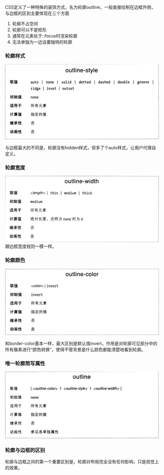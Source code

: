 CSS定义了一种特殊的装饰方式，名为轮廓outline，一般直接绘制在边框外侧，与边框的区别主要体现在三个方面
1. 轮廓不占空间
2. 轮廓可以不是矩形
3. 通常在元素处于::focus时渲染轮廓
4. 无法单独为一边设置独特的轮廓

### 轮廓样式
![](outline-style.png)

与边框最大的不同是，轮廓没有hidden样式，但多了个auto样式，让用户代理自定义。

### 轮廓宽度
![](outline-width.png)
跟边框宽度规则一模一样。

### 轮廓颜色
![](outline-color.png)

和border-color基本一样，最大区别是默认值invert，作用是对轮廓可见部分中的所有像素进行“颜色转换”，使得不管背景是什么颜色都能清楚地看到轮廓。

### 唯一轮廓简写属性
![](outline.png)

### 轮廓与边框的区别
轮廓与边框之间的第一个重要区别是，轮廓对布局完全没有任何影响，只是视觉上的效果。